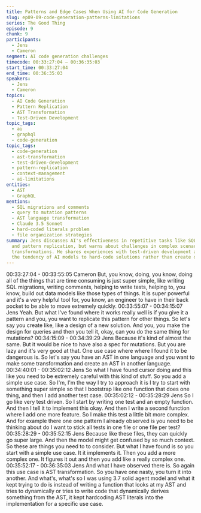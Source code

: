 ```yaml
---
title: Patterns and Edge Cases When Using AI for Code Generation
slug: ep09-09-code-generation-patterns-limitations
series: The Good Thing
episode: 9
chunk: 9
participants:
  - Jens
  - Cameron
segment: AI code generation challenges
timecode: 00:33:27:04 – 00:36:35:03
start_time: 00:33:27:04
end_time: 00:36:35:03
speakers:
  - Jens
  - Cameron
topics:
  - AI Code Generation
  - Pattern Replication
  - AST Transformation
  - Test-Driven Development
topic_tags:
  - ai
  - graphql
  - code-generation
topic_tags:
  - code-generation
  - ast-transformation
  - test-driven-development
  - pattern-replication
  - context-management
  - ai-limitations
entities:
  - AST
  - GraphQL
mentions:
  - SQL migrations and comments
  - query to mutation patterns
  - AST language transformation
  - Claude 3.5 Sonnet
  - hard-coded literals problem
  - file organization strategies
summary: Jens discusses AI's effectiveness in repetitive tasks like SQL migrations
  and pattern replication, but warns about challenges in complex scenarios like AST
  transformations. He shares experiences with test-driven development approaches and
  the tendency of AI models to hard-code solutions rather than create dynamic implementations.
---
```

00:33:27:04 - 00:33:55:05
Cameron
But, you know, doing, you know, doing all of the things that are time consuming is just super
simple, like writing SQL migrations, writing comments, helping to write tests, helping to, you
know, build out data models like those types of things. It is super powerful and it's a very helpful
tool for, you know, an engineer to have in their back pocket to be able to move extremely
quickly.
00:33:55:07 - 00:34:15:07
Jens
Yeah. But what I've found where it works really well is if you give it a pattern and you, you want
to replicate this pattern for other things. So let's say you create like, like a design of a new
solution. And you, you make the design for queries and then you tell it, okay, can you do the
same thing for mutations?
00:34:15:09 - 00:34:39:29
Jens
Because it's kind of almost the same. But it would be nice to have also a spec for mutations. But
you are lazy and it's very good at that. One use case where where I found it to be dangerous is.
So let's say you have an AST in one language and you want to make some transformation and
create an AST in another language.
00:34:40:01 - 00:35:02:12
Jens
So what I have found cursor doing and this like you need to be extremely careful with this kind
of stuff. So you add a simple use case. So I'm, I'm the way I try to approach it is I try to start with
something super simple so that I bootstrap like one function that does one thing, and then I add
another test case.
00:35:02:12 - 00:35:28:29
Jens
So I go like very test driven. So I start by writing one test and an empty function. And then I tell it
to implement this okay. And then I write a second function where I add one more feature. So I
make this test a little bit more complex. And for example there one one pattern I already
observed is you need to be thinking about do I want to stick all tests in one file or one file per
test?
00:35:28:29 - 00:35:52:15
Jens
Because like these files, they can quickly go super large. And then the model might get
confused by so much context. So these are things you need to to consider. But what I have
found is so you start with a simple use case. It it implements it. Then you add a more complex
one. It figures it out and then you add like a really complex one.
00:35:52:17 - 00:36:35:03
Jens
And what I have observed there is. So again this use case is AST transformation. So you have
one nasty, you turn it into another. And what's, what's so I was using 3.7 solid agent model and
what it kept trying to do is instead of writing a function that looks at my AST and tries to
dynamically or tries to write code that dynamically derives something from the AST, it kept
hardcoding AST literals into the implementation for a specific use case.